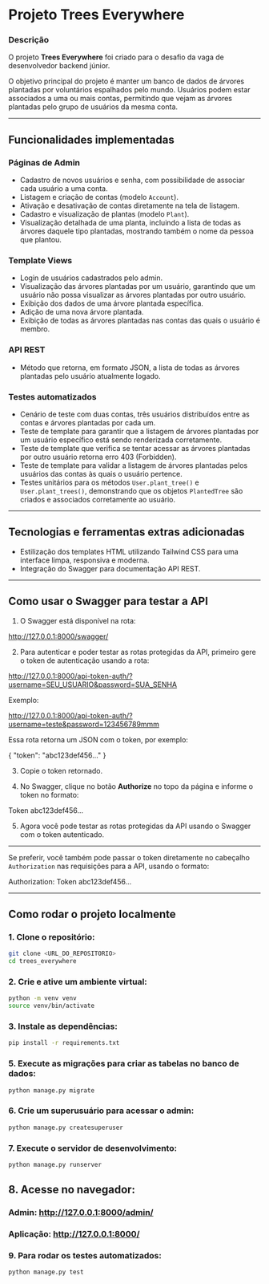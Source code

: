# Projeto Trees Everywhere

### Descrição

O projeto **Trees Everywhere** foi criado para o desafio da vaga de desenvolvedor backend júnior.

O objetivo principal do projeto é manter um banco de dados de árvores plantadas por voluntários espalhados pelo mundo. Usuários podem estar associados a uma ou mais contas, permitindo que vejam as árvores plantadas pelo grupo de usuários da mesma conta.

---

## Funcionalidades implementadas

### Páginas de Admin

- Cadastro de novos usuários e senha, com possibilidade de associar cada usuário a uma conta.
- Listagem e criação de contas (modelo `Account`).
- Ativação e desativação de contas diretamente na tela de listagem.
- Cadastro e visualização de plantas (modelo `Plant`).
- Visualização detalhada de uma planta, incluindo a lista de todas as árvores daquele tipo plantadas, mostrando também o nome da pessoa que plantou.

### Template Views

- Login de usuários cadastrados pelo admin.
- Visualização das árvores plantadas por um usuário, garantindo que um usuário não possa visualizar as árvores plantadas por outro usuário.
- Exibição dos dados de uma árvore plantada específica.
- Adição de uma nova árvore plantada.
- Exibição de todas as árvores plantadas nas contas das quais o usuário é membro.

### API REST

- Método que retorna, em formato JSON, a lista de todas as árvores plantadas pelo usuário atualmente logado.

### Testes automatizados

- Cenário de teste com duas contas, três usuários distribuídos entre as contas e árvores plantadas por cada um.
- Teste de template para garantir que a listagem de árvores plantadas por um usuário específico está sendo renderizada corretamente.
- Teste de template que verifica se tentar acessar as árvores plantadas por outro usuário retorna erro 403 (Forbidden).
- Teste de template para validar a listagem de árvores plantadas pelos usuários das contas às quais o usuário pertence.
- Testes unitários para os métodos `User.plant_tree()` e `User.plant_trees()`, demonstrando que os objetos `PlantedTree` são criados e associados corretamente ao usuário.

---

## Tecnologias e ferramentas extras adicionadas

- Estilização dos templates HTML utilizando Tailwind CSS para uma interface limpa, responsiva e moderna.
- Integração do Swagger para documentação API REST.

---

## Como usar o Swagger para testar a API

1. O Swagger está disponível na rota:

http://127.0.0.1:8000/swagger/

2. Para autenticar e poder testar as rotas protegidas da API, primeiro gere o token de autenticação usando a rota:

http://127.0.0.1:8000/api-token-auth/?username=SEU_USUARIO&password=SUA_SENHA

Exemplo:

http://127.0.0.1:8000/api-token-auth/?username=teste&password=123456789mmm

Essa rota retorna um JSON com o token, por exemplo:

{
"token": "abc123def456..."
}

3. Copie o token retornado.

4. No Swagger, clique no botão **Authorize** no topo da página e informe o token no formato:

Token abc123def456...

5. Agora você pode testar as rotas protegidas da API usando o Swagger com o token autenticado.

---

Se preferir, você também pode passar o token diretamente no cabeçalho `Authorization` nas requisições para a API, usando o formato:

Authorization: Token abc123def456...

---

## Como rodar o projeto localmente

### 1. Clone o repositório:

```bash
git clone <URL_DO_REPOSITORIO>
cd trees_everywhere
```

### 2. Crie e ative um ambiente virtual:

```bash
python -m venv venv
source venv/bin/activate
```

### 3. Instale as dependências:

```bash
pip install -r requirements.txt
```

### 5. Execute as migrações para criar as tabelas no banco de dados:

```bash
python manage.py migrate
```

### 6. Crie um superusuário para acessar o admin:

```bash
python manage.py createsuperuser
```

### 7. Execute o servidor de desenvolvimento:

```bash
python manage.py runserver
```

## 8. Acesse no navegador:

### Admin: http://127.0.0.1:8000/admin/

### Aplicação: http://127.0.0.1:8000/

### 9. Para rodar os testes automatizados:

```bash
python manage.py test
```
